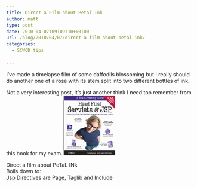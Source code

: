 ```yaml
---
title: Direct a Film about Petal Ink
author: matt
type: post
date: 2010-04-07T09:09:10+00:00
url: /blog/2010/04/07/direct-a-film-about-petal-ink/
categories:
  - SCWCD tips

---
```

I’ve made a timelapse film of some daffodils blossoming but I really should do another one of a rose with its stem split into two different bottles of ink.

Not a very interesting post, it’s just another think I need top remember from this book for my exam. 
[![](/wp-content/uploads/2010/hfsj.jpg)][1]

Direct a film about PeTaL INk  
Boils down to:  
Jsp Directives are Page, Taglib and Include

 [1]: http://www.amazon.co.uk/gp/product/0596516681?ie=UTF8&tag=mattburnscouk-21&linkCode=as2&camp=1634&creative=6738&creativeASIN=0596516681